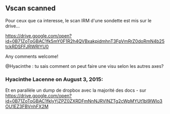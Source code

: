 ## Vscan scanned



Pour ceux que ca interesse, le scan IRM d'une sondette est mis sur le drive...  
  
<https://drive.google.com/open?id=0B71ZoToGBAC1fk5mY0F1R2h4QVBxakpidmhnT3FpVmRrZ0doRmN4b25tckRDSFFJRWRIYU0>  
  
Any comments welcome!  
  
@Hyacinthe : tu sais comment on peut faire une visu selon les autres axes?



### **Hyacinthe Lacenne** on August 3, 2015:



Et en parallèle un dump de dropbox avec la majorité des docs - sur
<https://drive.google.com/open?id=0B71ZoToGBAC1fklyYjZPZ0ZXRDFmNnNJRVlNZTg2cWpMYUt1bl9lWlo3OU1EZ3FBVnhFX2M>



